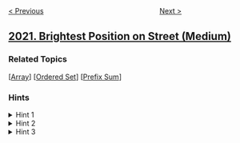 <!--|This file generated by command(leetcode description); DO NOT EDIT.    |-->
<!--+----------------------------------------------------------------------+-->
<!--|@author    awesee <openset.wang@gmail.com>                           |-->
<!--|@link      https://github.com/awesee                                 |-->
<!--|@home      https://github.com/awesee/leetcode                        |-->
<!--+----------------------------------------------------------------------+-->

[< Previous](../number-of-accounts-that-did-not-stream "Number of Accounts That Did Not Stream")
　　　　　　　　　　　　　　　　
[Next >](../convert-1d-array-into-2d-array "Convert 1D Array Into 2D Array")

## [2021. Brightest Position on Street (Medium)](https://leetcode.com/problems/brightest-position-on-street "")



### Related Topics
  [[Array](../../tag/array/README.md)]
  [[Ordered Set](../../tag/ordered-set/README.md)]
  [[Prefix Sum](../../tag/prefix-sum/README.md)]

### Hints
<details>
<summary>Hint 1</summary>
Convert lights into an array of ranges representing the range where each street light can light up and sort the start and end points of the ranges.
</details>

<details>
<summary>Hint 2</summary>
Do we need to traverse all possible positions on the street?
</details>

<details>
<summary>Hint 3</summary>
No, we don't, we only need to go to the start and end points of the ranges for each streetlight.
</details>
